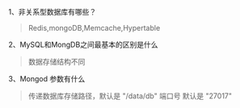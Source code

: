 1、非关系型数据库有哪些？
> Redis,mongoDB,Memcache,Hypertable

2、MySQL和MongDB之间最基本的区别是什么
> 数据存储结构不同

3、Mongod 参数有什么
> 传递数据库存储路径，默认是 "/data/db"
端口号 默认是 "27017"
